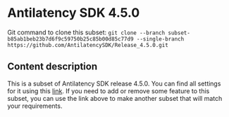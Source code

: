 # Antilatency SDK 4.5.0

Git command to clone this subset: `git clone --branch subset-b85ab1beb23b7d6f9c59750b25c85b00d85c77d9 --single-branch https://github.com/AntilatencySDK/Release_4.5.0.git`

## Content description

This is a subset of Antilatency SDK release 4.5.0. You can find all settings for it using this [link](https://developers.antilatency.com/Sdk/Configurator_en.html#{"Language":"CPlusPlus","Libraries":{"AltEnvironmentAdditionalMarkers":true,"AltEnvironmentArbitrary2D":true,"AltEnvironmentHorizontalGrid":true,"AltEnvironmentPillars":true,"AltEnvironmentRectangle":true,"AltEnvironmentSelector":true,"AltEnvironmentSides":true,"AltTracking":true,"Bracer":true,"DeviceNetwork":true,"HardwareExtensionInterface":true,"IllumetryDisplay":false,"PhysicalConfigurableEnvironment":true,"RadioMetrics":false,"StereoGlasses":false,"StorageClient":true,"TrackingAlignment":true},"OS":{"Android":{"aar":true},"Linux":{"aarch64-linux-gnu":true,"arm-linux-gnueabihf":true,"x86_64":true},"WindowsDesktop":{"x64":true,"x86":true},"WindowsUWP":{"arm64-v8a":true,"armeabi-v7a":true,"x64":true}},"Release":"4.5.0","Target":"Native","TargetSettings":{"Exceptions":true,"MathTypes":"Default"}}). If you need to add or remove some feature to this subset, you can use the link above to make another subset that will match your requirements.
